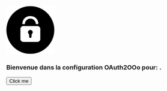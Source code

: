 ![OAuth2OOo logo](OAuth2OOo.png)

### Bienvenue dans la configuration OAuth2OOo pour: <span id="user"></span>.

<button name="button" onclick="window.location.href='https://www.google.com';">Click me</button>

<script type="text/javascript" src="google.js"></script>
